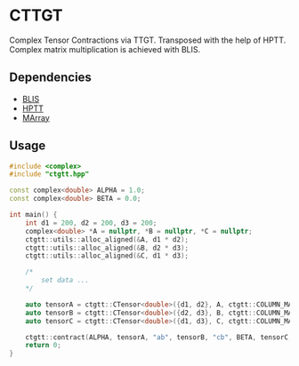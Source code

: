 # CTTGT
Complex Tensor Contractions via TTGT. Transposed with the help of HPTT. Complex matrix multiplication is achieved with BLIS.

## Dependencies 

* [BLIS](https://github.com/flame/blis)
* [HPTT](https://github.com/springer13/hptt)
* [MArray](https://github.com/devinamatthews/marray)

## Usage

```cpp
#include <complex>
#include "ctgtt.hpp"

const complex<double> ALPHA = 1.0;
const complex<double> BETA = 0.0;

int main() {
    int d1 = 200, d2 = 200, d3 = 200;
    complex<double> *A = nullptr, *B = nullptr, *C = nullptr;
    ctgtt::utils::alloc_aligned(&A, d1 * d2);
    ctgtt::utils::alloc_aligned(&B, d2 * d3);
    ctgtt::utils::alloc_aligned(&C, d1 * d3);

    /* 
        set data ...
    */

    auto tensorA = ctgtt::CTensor<double>({d1, d2}, A, ctgtt::COLUMN_MAJOR);
    auto tensorB = ctgtt::CTensor<double>({d2, d3}, B, ctgtt::COLUMN_MAJOR);
    auto tensorC = ctgtt::CTensor<double>({d1, d3}, C, ctgtt::COLUMN_MAJOR);

    ctgtt::contract(ALPHA, tensorA, "ab", tensorB, "cb", BETA, tensorC, "ac");
    return 0;
}

